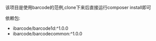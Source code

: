 该项目是使用barcode的范例,clone下来后直接运行composer install即可

依赖包:

* ibarcode/barcode1d:^1.0.0
* ibarcode/barcodecommon:^1.0.0